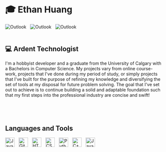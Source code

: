 # 🎓 Ethan Huang 
<!-- https://github.com/alexandresanlim/Badges4-README.md-Profile?tab=readme-ov-file#-contact- -->
<a href="mailto:ethan.huang21@hotmail.com" target="_blank"> 
  <img align="left" alt="Outlook" width="auto" style="padding-right:10px;" src="https://img.shields.io/badge/Microsoft_Outlook-0078D4?style=for-the-badge&logo=microsoft-outlook&logoColor=white"/>
</a>
<a href="https://www.linkedin.com/in/ethhcpsc/" target="_blank">
  <img align="left" alt="Outlook" width="auto" style="padding-right:10px;" src="https://img.shields.io/badge/LinkedIn-0077B5?style=for-the-badge&logo=linkedin&logoColor=white" />
</a>
<a href="https://ethan-huang21.github.io/" target="_blank">
  <img align="left" alt="Outlook" width="auto" style="padding-right:10px;" src="https://img.shields.io/badge/Portfolio-255E63?style=for-the-badge&logo=About.me&logoColor=white" />
</a>

&nbsp;
---

## 💻 Ardent Technologist

I'm a hobbyist developer and a graduate from the University of Calgary with a Bachelors in Computer Science. My projects vary from online course-work, projects that I've done during my period of study, or simply projects that I've built for the purpose of refining my knowledge and diversifying the set of tools at my disposal for future problem solving. The goal that I've set out to achieve is to continue building a solid and adaptable foundation such that my first steps into the professional industry are concise and swift!

#

&nbsp;

<!-- https://github.com/devicons/devicon/tree/v2.16.0/icons -->
## Languages and Tools
<img align="left" alt="Java" width="30px" style="padding-right:10px;" src="https://cdn.jsdelivr.net/gh/devicons/devicon/icons/java/java-original.svg"/>
<img align="left" alt="Git" width="30px" style="padding-right:10px;" src="https://cdn.jsdelivr.net/gh/devicons/devicon/icons/git/git-original.svg"/>
<img align="left" alt="HTML5" width="30px" style="padding-right:10px;" src="https://cdn.jsdelivr.net/gh/devicons/devicon/icons/html5/html5-plain.svg"/>
<img align="left" alt="CSS" width="30px" style="padding-right:10px;" src="https://cdn.jsdelivr.net/gh/devicons/devicon/icons/css3/css3-plain.svg"/>
<img align="left" alt="Python" width="30px" style="padding-right:10px;" src="https://cdn.jsdelivr.net/gh/devicons/devicon/icons/python/python-plain.svg"/>
<img align="left" alt="C++" width="30px" style="padding-right:10px;" src="https://cdn.jsdelivr.net/gh/devicons/devicon/icons/cplusplus/cplusplus-plain.svg"/>
<img align="left" alt="JavaScript" width="30px" style="padding-right:10px;" src="https://cdn.jsdelivr.net/gh/devicons/devicon@latest/icons/javascript/javascript-original.svg"/>
<br />

#

&nbsp;

<!--
**Ethan-Huang21/Ethan-Huang21** is a ✨ _special_ ✨ repository because its `README.md` (this file) appears on your GitHub profile.

Here are some ideas to get you started:

- 🔭 I’m currently working on ...
- 🌱 I’m currently learning ...
- 👯 I’m looking to collaborate on ...
- 🤔 I’m looking for help with ...
- 💬 Ask me about ...
- 📫 How to reach me: ...
- 😄 Pronouns: ...
- ⚡ Fun fact: ...
-->
